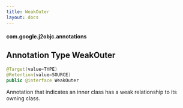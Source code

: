 ```yaml
---
title: WeakOuter
layout: docs
---
```


#### com.google.j2objc.annotations

## Annotation Type WeakOuter

```java
@Target(value=TYPE)
@Retention(value=SOURCE)
public @interface WeakOuter
```

Annotation that indicates an inner class has a weak relationship to its owning class.
